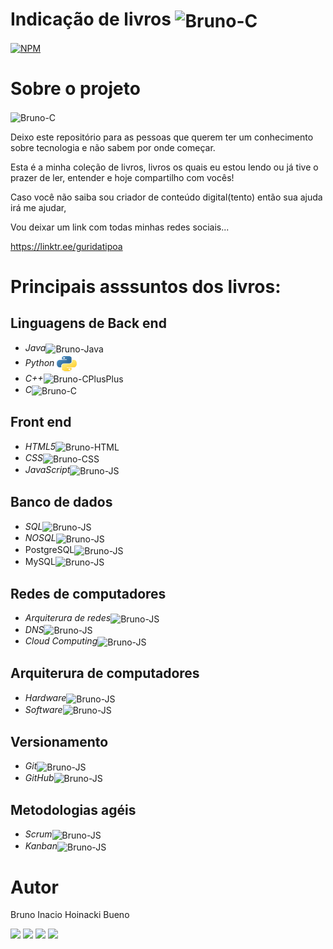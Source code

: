 # Indicação de livros <img align="center" alt="Bruno-C" height="30" width="40" src="https://cdn-icons-png.flaticon.com/512/2385/2385985.png" />
[![NPM](https://img.shields.io/npm/l/react)](https://github.com/BrunoHoinacki/IndicacaoDeLivros/blob/main/LICENSE) 

# Sobre o projeto

<img align="center" alt="Bruno-C" height="auto" width="80" src="https://img.shields.io/github/stars/BrunoHoinacki/IndicacaoDeLivros?style=social" />

Deixo este repositório para as pessoas que querem ter um conhecimento sobre tecnologia e não sabem por onde começar.

Esta é a minha coleção de livros, livros os quais eu estou lendo ou já tive o prazer de ler, entender e hoje compartilho com vocês!

Caso você não saiba sou criador de conteúdo digital(tento) então sua ajuda irá me ajudar,

Vou deixar um link com todas minhas redes sociais...

https://linktr.ee/guridatipoa

# Principais asssuntos dos livros:

## Linguagens de Back end
- _Java_<img align="center" alt="Bruno-Java" height="30" widht="40" src="https://cdn.jsdelivr.net/gh/devicons/devicon/icons/java/java-original.svg">
- _Python_<img align="center" alt="Bruno-Python" height="30" width="40" src="https://raw.githubusercontent.com/devicons/devicon/master/icons/python/python-original.svg">
- _C++_<img align="center" alt="Bruno-CPlusPlus" height="30" width="40" src="https://cdn.jsdelivr.net/gh/devicons/devicon/icons/cplusplus/cplusplus-original.svg" />
- _C_<img align="center" alt="Bruno-C" height="30" width="40" src="https://cdn.jsdelivr.net/gh/devicons/devicon/icons/c/c-original.svg" />

## Front end
- _HTML5_<img align='center' alt="Bruno-HTML" height="30" widht="40" src="https://cdn.jsdelivr.net/gh/devicons/devicon/icons/html5/html5-original-wordmark.svg">
- _CSS_<img align='center' alt="Bruno-CSS" height="30" widht="40" src="https://cdn.jsdelivr.net/gh/devicons/devicon/icons/css3/css3-original-wordmark.svg">
- _JavaScript_<img align='center' alt="Bruno-JS" height="30" width="40" src="https://cdn.jsdelivr.net/gh/devicons/devicon/icons/javascript/javascript-original.svg" />
    
## Banco de dados
- _SQL_<img align='center' alt="Bruno-JS" height="30" width="40" src="https://cdn-icons-png.flaticon.com/512/5815/5815478.png" />
- _NOSQL_<img align='center' alt="Bruno-JS" height="30" width="40" src="https://cdn6.aptoide.com/imgs/0/7/6/076303a788705113dc6cebc4fe59a02d_icon.png" />
- PostgreSQL<img align='center' alt="Bruno-JS" height="30" width="40" src="https://cdn.jsdelivr.net/gh/devicons/devicon/icons/postgresql/postgresql-original.svg" />
- MySQL<img align='center' alt="Bruno-JS" height="30" width="40" src="https://cdn.jsdelivr.net/gh/devicons/devicon/icons/mysql/mysql-original.svg" />

## Redes de computadores
- _Arquiterura de redes_<img align='center' alt="Bruno-JS" height="30" width="40" src="https://cdn-icons-png.flaticon.com/512/2561/2561991.png" />
- _DNS_<img align='center' alt="Bruno-JS" height="30" width="40" src="https://cdn-icons-png.flaticon.com/512/1183/1183595.png" />
- _Cloud Computing_<img align='center' alt="Bruno-JS" height="30" width="40" src="https://cdn-icons-png.flaticon.com/512/4215/4215831.png" />

## Arquiterura de computadores
- _Hardware_<img align='center' alt="Bruno-JS" height="30" width="40" src="https://cdn-icons-png.flaticon.com/512/2560/2560156.png" />
- _Software_<img align='center' alt="Bruno-JS" height="30" width="40" src="https://cdn-icons-png.flaticon.com/512/1875/1875674.png" />

## Versionamento
- _Git_<img align='center' alt="Bruno-JS" height="30" width="40" src="https://cdn.jsdelivr.net/gh/devicons/devicon/icons/git/git-original.svg" />
- _GitHub_<img align='center' alt="Bruno-JS" height="30" width="40" src="https://github.githubassets.com/images/modules/logos_page/Octocat.png" />

## Metodologias agéis
- _Scrum_<img align='center' alt="Bruno-JS" height="30" width="40" src="https://cdn-icons-png.flaticon.com/512/4727/4727480.png" />
- _Kanban_<img align='center' alt="Bruno-JS" height="30" width="40" src="https://cdn-icons-png.flaticon.com/512/5360/5360804.png" />

# Autor

Bruno Inacio Hoinacki Bueno

<div> 
  <a href="https://www.facebook.com/bruno.hoinacki.1" target="_blank"><img src="https://img.shields.io/badge/Facebook-1877F2?style=for-the-badge&logo=facebook&logoColor=white"></a>
  <a href="https://instagram.com/brunohoinacki" target="_blank"><img src="https://img.shields.io/badge/-Instagram-%23E4405F?style=for-the-badge&logo=instagram&logoColor=white" target="_blank"></a>
  <a href = "mailto:brunohoinackib@gmail.com"><img src="https://img.shields.io/badge/-Gmail-%23333?style=for-the-badge&logo=gmail&logoColor=white" target="_blank"></a>
  <a href="https://www.linkedin.com/in/bruno-hoinacki-035134175/" target="_blank"><img src="https://img.shields.io/badge/-LinkedIn-%230077B5?style=for-the-badge&logo=linkedin&logoColor=white" target="_blank"></a> 
</div>

